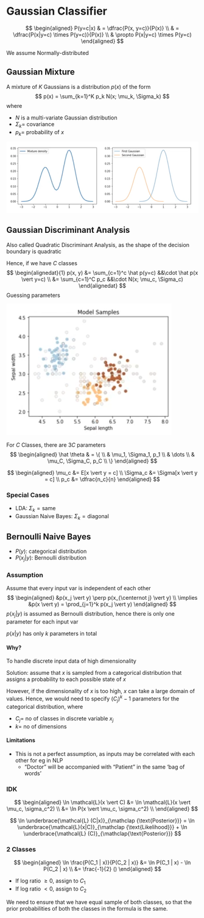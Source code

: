 # Gaussian Classifier

$$
\begin{aligned}
P(y=c|x)
& = \dfrac{P(x, y=c)}{P(x)}
\\
& = \dfrac{P(x|y=c) \times P(y=c)}{P(x)}
\\
& \propto P(x|y=c) \times P(y=c)
\end{aligned}
$$

We assume Normally-distributed

## Gaussian Mixture

A mixture of $K$ Gaussians is a distribution $p(x)$ of the form
$$
p(x) = \sum_{k=1}^K p_k N(x; \mu_k, \Sigma_k)
$$
where

- $N$ is a multi-variate Gaussian distribution
- $\Sigma_k =$ covariance
- $p_k =$ probability of $x$

![image-20240707142216242](./assets/image-20240707142216242.png)

## Gaussian Discriminant Analysis

Also called Quadratic Discriminant Analysis, as the shape of the decision boundary is quadratic

Hence, if we have $C$ classes
$$
\begin{alignedat}{1}
p(x, y)
&= \sum_{c=1}^c \hat p(y=c)
&&\cdot \hat p(x \vert y=c) \\
&= \sum_{c=1}^C p_c
&&\cdot N(x; \mu_c, \Sigma_c)
\end{alignedat}
$$
Guessing parameters

![image-20240707144335242](./assets/image-20240707144335242.png)

For $C$ Classes, there are $3C$ parameters
$$
\begin{aligned}
\hat \theta
& = \{
\\
& \mu_1, \Sigma_1, p_1 \\
& \dots \\
& \mu_C, \Sigma_C, p_C
\\
\}
\end{aligned}
$$

$$
\begin{aligned}
\mu_c &= E[x \vert y = c] \\
\Sigma_c &= \Sigma[x \vert y = c] \\
p_c &= \dfrac{n_c}{n}
\end{aligned}
$$

### Special Cases

- LDA: $\Sigma_k = \text{same}$
- Gaussian Naive Bayes: $\Sigma_k = \text{diagonal}$

## Bernoulli Naive Bayes

- $P(y):$ categorical distribution
- $P(x_j \vert y):$ Bernoulli distribution

### Assumption

Assume that every input var is independent of each other
$$
\begin{aligned}
&p(x_j \vert y)  \perp p(x_{\centernot j} \vert y)
\\
\implies
&p(x \vert y)
= \prod_{j=1}^k p(x_j \vert y)
\end{aligned}
$$
$p(x_j \vert y)$ is assumed as Bernoulli distribution, hence there is only one parameter for each input var

$p(x \vert y)$ has only $k$ parameters in total

#### Why?

To handle discrete input data of high dimensionality

Solution: assume that $x$ is sampled from a categorical distribution that assigns a probability to each possible state of $x$

However, if the dimensionality of $x$ is too high, $x$ can take a large domain of values. Hence, we would need to specify $(C_j)^k-1$ parameters for the categorical distribution, where

- $C_j=$ no of classes in discrete variable $x_j$
- $k=$ no of dimensions

#### Limitations

- This is not a perfect assumption, as inputs may be correlated with each other for eg in NLP
  - “Doctor” will be accompanied with “Patient” in the same ‘bag of words’

### IDK

$$
\begin{aligned}
\ln \mathcal{L}(x \vert C)
&= \ln \mathcal{L}(x \vert \mu_c, \sigma_c^2) \\
&= \ln P(x \vert \mu_c, \sigma_c^2) \\
\end{aligned}
$$

$$
\ln
\underbrace{\mathcal{L} (C|x)}_{\mathclap {\text{Posterior}}} =
\ln \underbrace{\mathcal{L}(x|C)}_{\mathclap {\text{Likelihood}}} +
\ln \underbrace{\mathcal{L} (C)}_{\mathclap{\text{Posterior}}}
$$

### 2 Classes

$$
\begin{aligned}
\ln \frac{P(C_1 | x)}{P(C_2 | x)}
&= \ln P(C_1 | x) - \ln P(C_2 | x) \\
&= \frac{-1}{2} ()
\end{aligned}
$$

- If log ratio $\ge 0$, assign to $C_1$
- If log ratio $<0$, assign to $C_2$

We need to ensure that we have equal sample of both classes, so that the prior probabilities of both the classes in the formula is the same.

